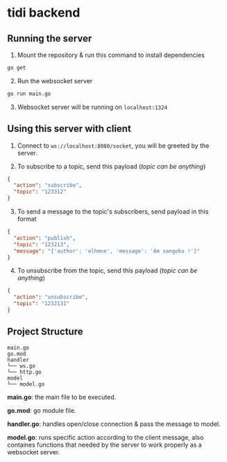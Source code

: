 # tidi backend

## Running the server
1. Mount the repository & run this command to install dependencies
```bash
go get
```

2. Run the websocket server
```bash
go run main.go
```

3. Websocket server will be running on `localhost:1324`

## Using this server with client

1. Connect to `ws://localhost:8080/socket`, you will be greeted by the server.

2. To subscribe to a topic, send this payload (*topic can be anything*)
```json
{
  "action": "subscribe",
  "topic": "123312"
}
```

3. To send a message to the topic's subscribers, send payload in this format
```json
{
  "action": "publish",
  "topic": "123213",
  "message": "{'author': 'elhmne', 'message': 'Am sangoku !'}"
}
```

4. To unsubscribe from the topic, send this payload (*topic can be anything*)
```json
{
  "action": "unsubscribe",
  "topic": "1232131"
}
```

## Project Structure
```
main.go
go.mod
handler
└── ws.go
└── http.go
model
└── model.go
```

**main.go**: the main file to be executed.

**go.mod**: go module file.

**handler.go**: handles open/close connection & pass the message to model.

**model.go**: runs specific action according to the client message, also containes functions that needed by the server to work properly as a websocket server.
